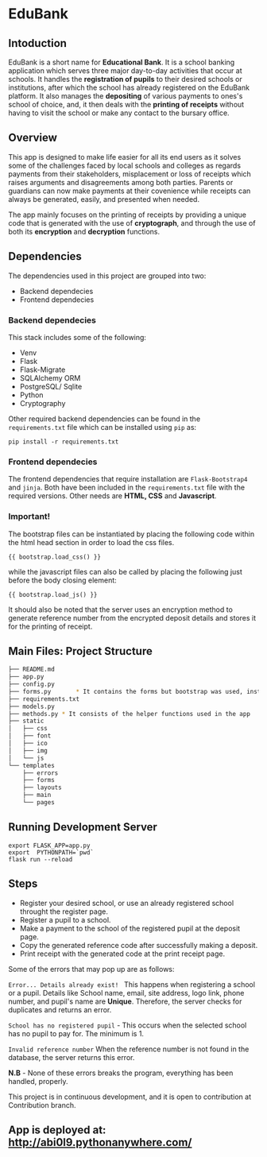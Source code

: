 ﻿# EduBank

## Intoduction

EduBank is a short name for **Educational Bank**. It is a school banking application which serves three major day-to-day activities that occur at schools. It handles the **registration of pupils** to their desired schools or institutions, after which the school has already registered on the EduBank platform. It also manages the **depositing** of various payments to ones's school of choice, and, it then deals with the **printing of receipts** without having to visit the school or make any contact to the bursary office.

## Overview

This app is designed to make life easier for all its end users as it solves some of the challenges faced by local schools and colleges as regards payments from their stakeholders, misplacement or loss of receipts which raises arguments and disagreements among both parties. Parents or guardians can now make payments at their covenience while receipts can always be generated, easily, and presented when needed.

The app mainly focuses on the printing of receipts by providing a unique code that is generated with the use of **cryptograph**, and through the use of both its **encryption** and **decryption** functions.

## Dependencies

The dependencies used in this project are grouped into two:

- Backend dependecies
- Frontend dependecies

### Backend dependecies

This stack includes some of the following:

- Venv
- Flask
- Flask-Migrate
- SQLAlchemy ORM
- PostgreSQL/ Sqlite
- Python
- Cryptography

Other required backend dependencies can be found in the `requirements.txt` file which can be installed using `pip` as:

```
pip install -r requirements.txt
```

### Frontend dependecies

The frontend dependencies that require installation are `Flask-Bootstrap4` and `jinja`. Both have been included in the `requirements.txt` file with the required versions. Other needs are **HTML, CSS** and **Javascript**.

### Important!

The bootstrap files can be instantiated by placing the following code within the html head section in order to load the css files.

```
{{ bootstrap.load_css() }}
```

while the javascript files can also be called by placing the following just before the body closing element:

```
{{ bootstrap.load_js() }}
```

It should also be noted that the server uses an encryption method to generate reference number from the encrypted deposit details and stores it for the printing of receipt.

## Main Files: Project Structure

```sh
├── README.md
├── app.py
├── config.py
├── forms.py       * It contains the forms but bootstrap was used, instead.
├── requirements.txt
├── models.py
├── methods.py * It consists of the helper functions used in the app
├── static
│   ├── css
│   ├── font
│   ├── ico
│   ├── img
│   └── js
└── templates
    ├── errors
    ├── forms
    ├── layouts
    ├── main
    └── pages
```

## Running Development Server

```
export FLASK_APP=app.py
export  PYTHONPATH=`pwd`
flask run --reload
```

## Steps

- Register your desired school, or use an already registered school throught the register page.
- Register a pupil to a school.
- Make a payment to the school of the registered pupil at the deposit page.
- Copy the generated reference code after successfully making a deposit.
- Print receipt with the generated code at the print receipt page.

Some of the errors that may pop up are as follows:

`Error... Details already exist! ` This happens when registering a school or a pupil. Details like School name, email, site address, logo link, phone number, and pupil's name are **Unique**. Therefore, the server checks for duplicates and returns an error.

`School has no registered pupil` - This occurs when the selected school has no pupil to pay for. The minimum is 1.

`Invalid reference number` When the reference number is not found in the database, the server returns this error.

**N.B** - None of these errors breaks the program, everything has been handled, properly.

This project is in continuous development, and it is open to contribution at Contribution branch.

## App is deployed at: http://abi0l9.pythonanywhere.com/
